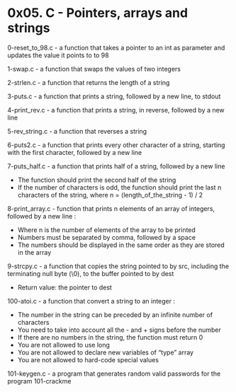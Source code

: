 # 0x05. C - Pointers, arrays and strings

0-reset_to_98.c - a function that takes a pointer to an int as parameter and updates the value it points to to 98

1-swap.c - a function that swaps the values of two integers

2-strlen.c - a function that returns the length of a string

3-puts.c - a function that prints a string, followed by a new line, to stdout

4-print_rev.c - a function that prints a string, in reverse, followed by a new line

5-rev_string.c - a function that reverses a string

6-puts2.c - a function that prints every other character of a string, starting with the first character, followed by a new line

7-puts_half.c - a function that prints half of a string, followed by a new line
* The function should print the second half of the string
* If the number of characters is odd, the function should print the last n characters of the string, where n = (length_of_the_string - 1) / 2

8-print_array.c - function that prints n elements of an array of integers, followed by a new line :
* Where n is the number of elements of the array to be printed
* Numbers must be separated by comma, followed by a space
* The numbers should be displayed in the same order as they are stored in the array

9-strcpy.c -  a function that copies the string pointed to by src, including the terminating null byte (\0), to the buffer pointed to by dest
* Return value: the pointer to dest

100-atoi.c -  a function that convert a string to an integer :
* The number in the string can be preceded by an infinite number of characters
* You need to take into account all the - and + signs before the number
* If there are no numbers in the string, the function must return 0
* You are not allowed to use long
* You are not allowed to declare new variables of “type” array
* You are not allowed to hard-code special values

101-keygen.c - a program that generates random valid passwords for the program 101-crackme
